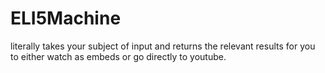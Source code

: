 # ELI5Machine
literally takes your subject of input and returns the relevant results for you to either watch as embeds or go directly to youtube.

